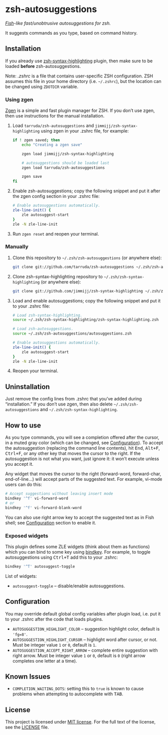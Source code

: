 # zsh-autosuggestions

_[Fish](http://fishshell.com/)-like fast/unobtrusive autosuggestions for zsh._

It suggests commands as you type, based on command history.


## Installation

If you already use [zsh-syntax-highlighting](https://github.com/zsh-users/zsh-syntax-highlighting) plugin, then make sure to be loaded **before** zsh-autosuggestions.

Note: _.zshrc_ is a file that contains user-specific ZSH configuration.
ZSH assumes this file in your home directory (i.e. `~/.zshrc`), but the location can be changed using `ZDOTDIR` variable.

### Using zgen

[Zgen](https://github.com/tarjoilija/zgen) is a simple and fast plugin manager for ZSH.
If you don’t use zgen, then use instructions for the manual installation.

1. Load `tarruda/zsh-autosuggestions` and `jimmijj/zsh-syntax-highlighting` using zgen in your .zshrc file, for example:

    ```sh
    if ! zgen saved; then
        echo "Creating a zgen save"

        zgen load jimmijj/zsh-syntax-highlighting

        # autosuggestions should be loaded last
        zgen load tarruda/zsh-autosuggestions

        zgen save
    fi
    ```

2. Enable zsh-autosuggestions; copy the following snippet and put it after the zgen config section in your .zshrc file:

    ```sh
    # Enable autosuggestions automatically.
    zle-line-init() {
        zle autosuggest-start
    }
    zle -N zle-line-init
    ```

3. Run `zgen reset` and reopen your terminal.


### Manually

1. Clone this repository to `~/.zsh/zsh-autosuggestions` (or anywhere else):

    ```sh
    git clone git://github.com/tarruda/zsh-autosuggestions ~/.zsh/zsh-autosuggestions
    ```

2. Clone zsh-syntax-highlighting repository to `~/.zsh/zsh-syntax-highlighting` (or anywhere else):

    ```sh
    git clone git://github.com/jimmijj/zsh-syntax-highlighting ~/.zsh/zsh-syntax-highlighting
    ```

3. Load and enable autosuggestions; copy the following snippet and put it to your .zshrc file:

    ```sh
    # Load zsh-syntax-highlighting.
    source ~/.zsh/zsh-syntax-highlighting/zsh-syntax-highlighting.zsh

    # Load zsh-autosuggestions.
    source ~/.zsh/zsh-autosuggestions/autosuggestions.zsh

    # Enable autosuggestions automatically.
    zle-line-init() {
        zle autosuggest-start
    }
    zle -N zle-line-init
    ```

4. Reopen your terminal.


## Uninstallation

Just remove the config lines from .zshrc that you’ve added during “installation.”
If you don’t use zgen, then also delete `~/.zsh/zsh-autosuggestions` and `~/.zsh/zsh-syntax-highlighting`.


## How to use

As you type commands, you will see a completion offered after the cursor, in a muted gray color (which can be changed, see [Configuration](#configuration)).
To accept the autosuggestion (replacing the command line contents), hit <kbd>End</kbd>, <kbd>Alt+F</kbd>, <kbd>Ctrl+F</kbd>, or any other key that moves the cursor to the right.
If the autosuggestion is not what you want, just ignore it: it won’t execute unless you accept it.

Any widget that moves the cursor to the right (forward-word, forward-char, end-of-line…) will accept parts of the suggested text.
For example, vi-mode users can do this:

```sh
# Accept suggestions without leaving insert mode
bindkey '^f' vi-forward-word
# or
bindkey '^f' vi-forward-blank-word
```

You can also use right arrow key to accept the suggested text as in Fish shell; see [Configuration](#configuration) section to enable it.

### Exposed widgets

This plugin defines some ZLE widgets (think about them as functions) which you can bind to some key using [bindkey](http://zshwiki.org/home/zle/bindkeys).
For example, to toggle autosuggestions using <kbd>Ctrl+T</kbd> add this to your .zshrc:

```sh
bindkey '^T' autosuggest-toggle
```

List of widgets:

 - `autosuggest-toggle` – disable/enable autosuggestions.


## Configuration

You may override default global config variables after plugin load, i.e. put it to your .zshrc after the code that loads plugins.

- `AUTOSUGGESTION_HIGHLIGHT_COLOR` – suggestion highlight color, default is `'fg=8'`.
- `AUTOSUGGESTION_HIGHLIGHT_CURSOR` – highlight word after cursor, or not. Must be integer value `1` or `0`, default is `1`.
- `AUTOSUGGESTION_ACCEPT_RIGHT_ARROW` – complete entire suggestion with right arrow. Must be integer value `1` or `0`, default is `0` (right arrow completes one letter at a time).


## Known Issues

 - `COMPLETION_WAITING_DOTS`: setting this to `true` is known to cause problems when attempting to autocomplete with <kbd>TAB</kbd>.


## License

This project is licensed under [MIT license](http://opensource.org/licenses/MIT).
For the full text of the license, see the [LICENSE](LICENSE) file.
